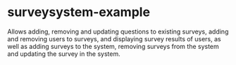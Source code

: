 # surveysystem-example
 Allows adding, removing and updating questions to existing surveys, adding and removing users to surveys, and displaying survey results of users, as well as adding surveys to the system, removing surveys from the system and updating the survey in the system.
